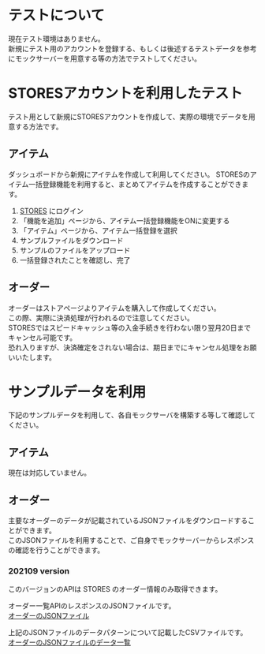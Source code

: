 # テストについて
現在テスト環境はありません。  
新規にテスト用のアカウントを登録する、もしくは後述するテストデータを参考にモックサーバーを用意する等の方法でテストしてください。

# STORESアカウントを利用したテスト
テスト用として新規にSTORESアカウントを作成して、実際の環境でデータを用意する方法です。

## アイテム
ダッシュボードから新規にアイテムを作成して利用してください。
STORESのアイテム一括登録機能を利用すると、まとめてアイテムを作成することができます。

1. [STORES](https://stores.jp/ec) にログイン
1. 「機能を追加」ページから、アイテム一括登録機能をONに変更する
1. 「アイテム」ページから、アイテム一括登録を選択
1. サンプルファイルをダウンロード
1. サンプルのファイルをアップロード
1. 一括登録されたことを確認し、完了

## オーダー
オーダーはストアページよりアイテムを購入して作成してください。  
この際、実際に決済処理が行われるので注意してください。  
STORESではスピードキャッシュ等の入金手続きを行わない限り翌月20日までキャンセル可能です。  
恐れ入りますが、決済確定をされない場合は、期日までにキャンセル処理をお願いいたします。  

# サンプルデータを利用
下記のサンプルデータを利用して、各自モックサーバを構築する等して確認してください。

## アイテム
現在は対応していません。

## オーダー
主要なオーダーのデータが記載されているJSONファイルをダウンロードすることができます。  
このJSONファイルを利用することで、ご自身でモックサーバーからレスポンスの確認を行うことができます。

### 202109 version
このバージョンのAPIは STORES のオーダー情報のみ取得できます。  

オーダー一覧APIのレスポンスのJSONファイルです。  
[オーダーのJSONファイル](test-data/202109/orders.json)  

上記のJSONファイルのデータパターンについて記載したCSVファイルです。  
[オーダーのJSONファイルのデータ一覧](test-data/202109/order-data-pattern.csv)
